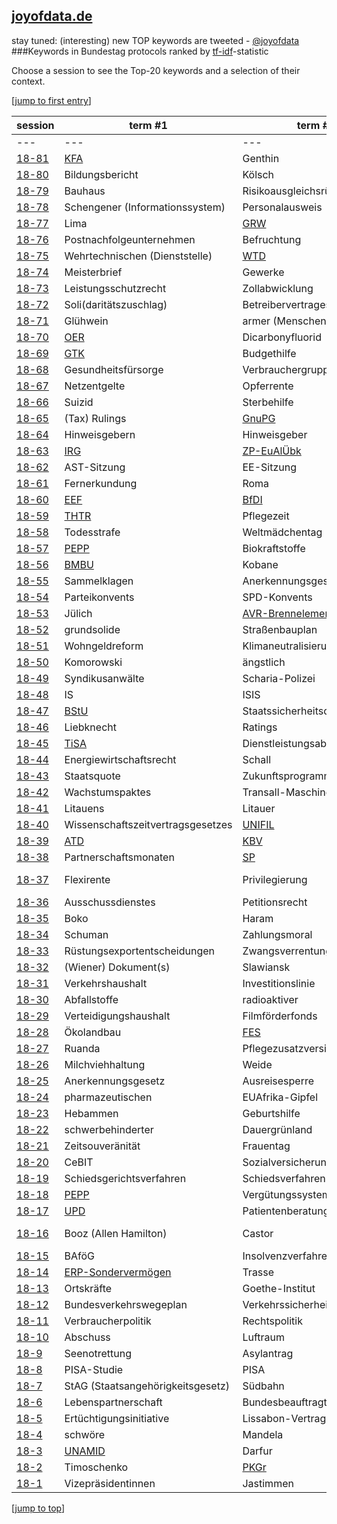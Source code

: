 [joyofdata.de](http://www.joyofdata.de/blog/tf-idf-statistic-keyword-extraction/)
---
stay tuned: (interesting) new TOP keywords are tweeted - [@joyofdata](https://twitter.com/joyofdata)
###Keywords in Bundestag protocols ranked by [tf-idf](http://www.joyofdata.de/blog/tf-idf-statistic-keyword-extraction/)-statistic

Choose a session to see the Top-20 keywords and a selection of their context.

[<a href='#bottom' name="top">jump to first entry</a>]

session | term #1 | term #2 | term #3
--- | --- | --- | ---
--- | --- | --- | ---
[18-81](bt-18-80.md) | [KFA](http://de.wikipedia.org/wiki/K%C3%B6nig-Fahd-Akademie) | Genthin | [EZB](https://www.ecb.europa.eu/ecb/html/index.en.html)
[18-80](bt-18-80.md) | Bildungsbericht | Kölsch | Bildungsberichts
[18-79](bt-18-79.md) | Bauhaus | Risikoausgleichsrücklage | Kissinger
[18-78](bt-18-78.md) | Schengener (Informationssystem) | Personalausweis | Ersatz-Personalausweis
[18-77](bt-18-77.md) | Lima | [GRW](http://de.wikipedia.org/wiki/Gemeinschaftsaufgabe_Verbesserung_der_regionalen_Wirtschaftsstruktur) | Anpassungsfonds
[18-76](bt-18-76.md) | Postnachfolgeunternehmen | Befruchtung | Bundespost
[18-75](bt-18-75.md) | Wehrtechnischen (Dienststelle) | [WTD](http://de.wikipedia.org/wiki/Wehrtechnische_Dienststelle) | Treffverhalten
[18-74](bt-18-74.md) | Meisterbrief | Gewerke | Meisterpflicht
[18-73](bt-18-73.md) | Leistungsschutzrecht | Zollabwicklung | Erhebungskostenpauschale
[18-72](bt-18-72.md) | Soli(daritätszuschlag) | Betreibervertrages | Geier
[18-71](bt-18-71.md) | Glühwein | armer (Menschen) | [LuFV](http://de.wikipedia.org/wiki/Leistungs-_und_Finanzierungsvereinbarung)
[18-70](bt-18-70.md) | [OER](http://en.wikipedia.org/wiki/Open_educational_resources) | Dicarbonyfluorid | Tierwohl-Initiative
[18-69](bt-18-69.md) | [GTK](http://de.wikipedia.org/wiki/GTK_Boxer) | Budgethilfe | Heul (doch!)
[18-68](bt-18-68.md) | Gesundheitsfürsorge | Verbrauchergruppen | Haushaltseinbringung
[18-67](bt-18-67.md) | Netzentgelte | Opferrente | Familienpflegezeit
[18-66](bt-18-66.md) | Suizid | Sterbehilfe | Selbsttötung
[18-65](bt-18-65.md) | (Tax) Rulings |  [GnuPG](http://en.wikipedia.org/wiki/GNU_Privacy_Guard) | Steuermodelle
[18-64](bt-18-64.md) | Hinweisgebern | Hinweisgeber | [Gerst](http://en.wikipedia.org/wiki/Alexander_Gerst)
[18-63](bt-18-63.md) | [IRG](https://www.bundesjustizamt.de/DE/Themen/Gerichte_Behoerden/IRS/Rechtshilfe_node.html) | [ZP-EuAlÜbk](http://www.admin.ch/opc/de/classified-compilation/19780061/index.html) | Auslieferungsverfahren
[18-62](bt-18-62.md) | AST-Sitzung | EE-Sitzung | DKW-Sitzung
[18-61](bt-18-61.md) | Fernerkundung | Roma | Sinti
[18-60](bt-18-60.md) | [EEF](http://en.wikipedia.org/wiki/European_Development_Fund) | [BfDI](http://de.wikipedia.org/wiki/Bundesbeauftragter_f%C3%BCr_den_Datenschutz_und_die_Informationsfreiheit) | Rahmenfrist
[18-59](bt-18-59.md) | [THTR](http://de.wikipedia.org/wiki/Kernkraftwerk_THTR-300) | Pflegezeit | Bitcoins
[18-58](bt-18-58.md) | Todesstrafe | Weltmädchentag | Malala
[18-57](bt-18-57.md) | [PEPP](http://de.wikipedia.org/wiki/Pauschalierendes_Entgeltsystem_Psychiatrie_und_Psychosomatik) | Biokraftstoffe | Treibhausgasquote
[18-56](bt-18-56.md) | [BMBU](http://www.bmub.bund.de/) | Kobane | Irlands
[18-55](bt-18-55.md) | Sammelklagen | Anerkennungsgesetz | Gruppenverfahren
[18-54](bt-18-54.md) | Parteikonvents | SPD-Konvents | Entfristung
[18-53](bt-18-53.md) | Jülich | [AVR-Brennelemente](http://en.wikipedia.org/wiki/AVR_reactor) | Seuche
[18-52](bt-18-52.md) | grundsolide | Straßenbauplan | grundsoliden
[18-51](bt-18-51.md) | Wohngeldreform | Klimaneutralisierung | Bürgerarbeiter
[18-50](bt-18-50.md) | Komorowski | ängstlich | Entstaatlichung
[18-49](bt-18-49.md) | Syndikusanwälte | Scharia-Polizei | [DPMA](http://www.dpma.de/)
[18-48](bt-18-48.md) | IS | ISIS | Jesiden
[18-47](bt-18-47.md) | [BStU](http://www.bstu.bund.de) | Staatssicherheitsdienstes | Stasi-Unterlagen-Gesetz
[18-46](bt-18-46.md) | Liebknecht | Ratings | Arbeitsplatzverlusten
[18-45](bt-18-45.md) | [TiSA](http://en.wikipedia.org/wiki/Trade_in_Services_Agreement) | Dienstleistungsabkommen | Dienstleistungsabkommens
[18-44](bt-18-44.md) | Energiewirtschaftsrecht | Schall | Oststrecke
[18-43](bt-18-43.md) | Staatsquote | Zukunftsprogramm | Defizitkriterien
[18-42](bt-18-42.md) | Wachstumspaktes | Transall-Maschinen | achselzuckend
[18-41](bt-18-41.md) | Litauens | Litauer | Garantiezins
[18-40](bt-18-40.md) | Wissenschaftszeitvertragsgesetzes | [UNIFIL](http://www.un.org/en/peacekeeping/missions/unifil/) | [MNLA](http://en.wikipedia.org/wiki/National_Movement_for_the_Liberation_of_Azawad)
[18-39](bt-18-39.md) | [ATD](http://de.wikipedia.org/wiki/Antiterrordatei) | [KBV](http://www.kbv.de/html/) | KomV (Kommisionsvorschlag)
[18-38](bt-18-38.md) | Partnerschaftsmonaten | [SP](http://en.wikipedia.org/wiki/SIG_Sauer_Pro_series) | Partnerschaftmonate
[18-37](bt-18-37.md) | Flexirente | Privilegierung | zweijährigen (Bezug von Arbeitslosengeld)
[18-36](bt-18-36.md) | Ausschussdienstes | Petitionsrecht | Postuniversaldienst
[18-35](bt-18-35.md) | Boko | Haram | Rückbaus
[18-34](bt-18-34.md) | Schuman | Zahlungsmoral | Höchstfrist
[18-33](bt-18-33.md) | Rüstungsexportentscheidungen | Zwangsverrentung | Bundesmeldegesetz
[18-32](bt-18-32.md) | (Wiener) Dokument(s) | Slawiansk | Separatisten
[18-31](bt-18-31.md) | Verkehrshaushalt | Investitionslinie | Schleuse
[18-30](bt-18-30.md) | Abfallstoffe | radioaktiver | Standortauswahlgesetzes
[18-29](bt-18-29.md) | Verteidigungshaushalt | Filmförderfonds | Sonderinitiativen
[18-28](bt-18-28.md) | Ökolandbau | [FES](http://www.fes-sport.de/) | Juliusturm
[18-27](bt-18-27.md) | Ruanda | Pflegezusatzversicherung | Teilhabebericht
[18-26](bt-18-26.md) | Milchviehhaltung | Weide | Nachtruhe
[18-25](bt-18-25.md) | Anerkennungsgesetz | Ausreisesperre | Familienkassen
[18-24](bt-18-24.md) | pharmazeutischen | EUAfrika-Gipfel | Aufwandsentschädigungen
[18-23](bt-18-23.md) | Hebammen | Geburtshilfe | Verpackungsverordnung
[18-22](bt-18-22.md) | schwerbehinderter | Dauergrünland | Erfüllungsaufwand
[18-21](bt-18-21.md) | Zeitsouveränität | Frauentag | Parlamentsbeteiligungsgesetzes
[18-20](bt-18-20.md) | CeBIT | Sozialversicherungsabkommen | Kontaktgruppe
[18-19](bt-18-19.md) | Schiedsgerichtsverfahren | Schiedsverfahren | Kot
[18-18](bt-18-18.md) | [PEPP](http://de.wikipedia.org/wiki/Pauschalierendes_Entgeltsystem_Psychiatrie_und_Psychosomatik)| Vergütungssystem | Entgeltsystem
[18-17](bt-18-17.md) | [UPD](http://www.patientenberatung.de/) | Patientenberatung | Gemüse
[18-16](bt-18-16.md) | Booz (Allen Hamilton) | Castor | SEWD (sonstige Einwirkungen Dritter)
[18-15](bt-18-15.md) | BAföG | Insolvenzverfahren | Insolvenzrecht
[18-14](bt-18-14.md) | [ERP-Sondervermögen](http://de.wikipedia.org/wiki/ERP-Sonderverm%C3%B6gen) | Trasse | [LNG](http://en.wikipedia.org/wiki/Levonorgestrel)
[18-13](bt-18-13.md) | Ortskräfte | Goethe-Institut | Gramm
[18-12](bt-18-12.md) | Bundesverkehrswegeplan | Verkehrssicherheit | Pedelecs
[18-11](bt-18-11.md) | Verbraucherpolitik | Rechtspolitik | Tierhaltung
[18-10](bt-18-10.md) | Abschuss | Luftraum | Künstlersozialkasse
[18-9](bt-18-9.md) | Seenotrettung | Asylantrag | Asylsuchenden
[18-8](bt-18-8.md) | PISA-Studie | PISA | Königshaus
[18-7](bt-18-7.md) | StAG (Staatsangehörigkeitsgesetz) | Südbahn | Fehleinschätzungen
[18-6](bt-18-6.md) | Lebenspartnerschaft | Bundesbeauftragte | Morlok
[18-5](bt-18-5.md) | Ertüchtigungsinitiative | Lissabon-Vertrag | Sozialstaatlichkeit
[18-4](bt-18-4.md) | schwöre | Mandela | helfe
[18-3](bt-18-3.md) | [UNAMID](http://www.un.org/en/peacekeeping/missions/unamid/) | Darfur | [HBW](http://de.wikipedia.org/wiki/Hauptstelle_f%C3%BCr_Befragungswesen)
[18-2](bt-18-2.md) | Timoschenko | [PKGr](http://de.wikipedia.org/wiki/Parlamentarisches_Kontrollgremium)| Kroatien 
[18-1](bt-18-1.md) | Vizepräsidentinnen | Jastimmen | Alterspräsident


[<a href='#top' name="bottom">jump to top</a>]
